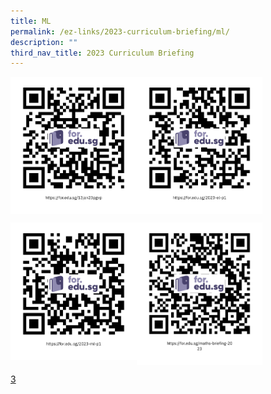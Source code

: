```yaml
---
title: ML
permalink: /ez-links/2023-curriculum-briefing/ml/
description: ""
third_nav_title: 2023 Curriculum Briefing
---
```

<p><a href="https://staging.dlepvymbvefa4.amplifyapp.com/files/13jan23pgvp.pdf">
<img style="width:40%" align=left src="/images/ml1.png">
</a></p>

<p><a href="https://staging.dlepvymbvefa4.amplifyapp.com/files/2023-el-p1.pdf">
<img style="width:40%" align=left src="/images/ml2.png">
</a></p>
<br clear=left>

<p><a href="https://www.ezhishi.net/CKPSebook2022/">
<img style="width:40%" align=left src="/images/ml3.png">
</a></p>

<p><a href="https://staging.dlepvymbvefa4.amplifyapp.com/files/maths-briefing-2023.pdf">
<img style="width:40%" align=left src="/images/ml4.png">
</a></p>
<br clear=left>

[3](/files/2023-ml-p1.pdf)